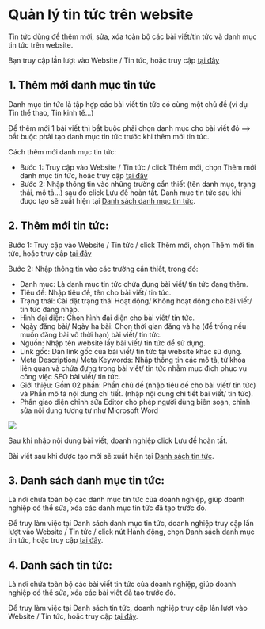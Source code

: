 # Quản lý tin tức trên website

Tin tức dùng để thêm mới, sửa, xóa toàn bộ các bài viết/tin tức và danh mục tin tức trên website.

Bạn truy cập lần lượt vào Website / Tin tức, hoặc truy cập [tại đây](https://new.nhanh.vn/website/article/index)

## 1. Thêm mới danh mục tin tức

Danh mục tin tức là tập hợp các bài viết tin tức có cùng một chủ đề (ví dụ Tin thể thao, Tin kinh tế...)

Để thêm mới 1 bài viết thì bắt buộc phải chọn danh mục cho bài viết đó ==> bắt buộc phải tạo danh mục tin tức trước khi thêm mới tin tức.

Cách thêm mới danh mục tin tức:

- Bước 1: Truy cập vào Website / Tin tức / click Thêm mới, chọn Thêm mới danh mục tin tức, hoặc truy cập [tại đây](https://new.nhanh.vn/website/article/categories?tab=addCate)
- Bước 2: Nhập thông tin vào những trường cần thiết (tên danh mục, trạng thái, mô tả...) sau đó click Lưu để hoàn tất.
Danh mục tin tức sau khi được tạo sẽ xuất hiện tại [Danh sách danh mục tin tức](https://new.nhanh.vn/website/article/categories).

## 2. Thêm mới tin tức:

Bước 1: Truy cập vào Website / Tin tức / click Thêm mới, chọn Thêm mới tin tức, hoặc truy cập [tại đây](https://new.nhanh.vn/website/article/index?tab=add)

Bước 2: Nhập thông tin vào các trường cần thiết, trong đó:

- Danh mục: Là danh mục tin tức chứa đựng bài viết/ tin tức đang thêm.
- Tiêu đề: Nhập tiêu đề, tên cho bài viết/ tin tức.
- Trạng thái: Cài đặt trạng thái Hoạt động/ Không hoạt động cho bài viết/ tin tức đang nhập.
- Hình đại diện: Chọn hình đại diện cho bài viết/ tin tức.
- Ngày đăng bài/ Ngày hạ bài: Chọn thời gian đăng và hạ (để trống nếu muốn đăng bài vô thời hạn) bài viết/ tin tức.
- Nguồn: Nhập tên website lấy bài viết/ tin tức để sử dụng.
- Link gốc: Dán link gốc của bài viết/ tin tức tại website khác sử dụng.
- Meta Description/ Meta Keywords: Nhập thông tin các mô tả, từ khóa liên quan và chứa đựng trong bài viết/ tin tức nhằm mục đích phục vụ công việc SEO bài viết/ tin tức.
- Giới thiệu: Gồm 02 phần: Phần chủ đề (nhập tiêu đề cho bài viết/ tin tức) và Phần mô tả nội dung chi tiết. (nhập nội dung chi tiết bài viết/ tin tức).
- Phần giao diện chỉnh sửa Editor cho phép người dùng biên soạn, chỉnh sửa nội dung tương tự như Microsoft Word

![](https://raw.githubusercontent.com/nhanhapi/manual/master/docs/website/img/giao-dien-chinh-sua-editor.png)

Sau khi nhập nội dung bài viết, doanh nghiệp click Lưu để hoàn tất.

Bài viết sau khi được tạo mới sẽ xuất hiện tại [Danh sách tin tức](https://new.nhanh.vn/website/article/index).

## 3. Danh sách danh mục tin tức:

Là nơi chứa toàn bộ các danh mục tin tức của doanh nghiệp, giúp doanh nghiệp có thể sửa, xóa các danh mục tin tức đã tạo trước đó.

Để truy làm việc tại Danh sách danh mục tin tức, doanh nghiệp truy cập lần lượt vào Website / Tin tức / click nút Hành động, chọn Danh sách danh mục tin tức, hoặc truy cập [tại đây](https://new.nhanh.vn/website/article/categories).

## 4. Danh sách tin tức:

Là nơi chứa toàn bộ các bài viết tin tức của doanh nghiệp, giúp doanh nghiệp có thể sửa, xóa các bài viết đã tạo trước đó.

Để truy làm việc tại Danh sách tin tức, doanh nghiệp truy cập lần lượt vào Website / Tin tức, hoặc truy cập [tại đây](https://new.nhanh.vn/website/article/index).

